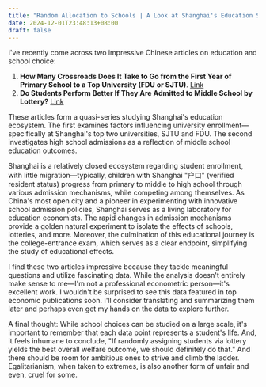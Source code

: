 ```yaml
---
title: "Random Allocation to Schools | A Look at Shanghai's Education System"
date: 2024-12-01T23:48:13+08:00
draft: false
---
```


I've recently come across two impressive Chinese articles on education and school choice:

1. **How Many Crossroads Does It Take to Go from the First Year of Primary School to a Top University (FDU or SJTU)**. [Link](https://mp.weixin.qq.com/s/bpXBeELdji1K7XXTEsJVjQ)
2. **Do Students Perform Better If They Are Admitted to Middle School by Lottery?** [Link](https://mp.weixin.qq.com/s/AglHzUDYLqJSbp5pYk_UIg)

These articles form a quasi-series studying Shanghai's education ecosystem. The first examines factors influencing university enrollment—specifically at Shanghai's top two universities, SJTU and FDU. The second investigates high school admissions as a reflection of middle school education outcomes.

Shanghai is a relatively closed ecosystem regarding student enrollment, with little migration—typically, children with Shanghai "户口" (verified resident status) progress from primary to middle to high school through various admission mechanisms, while competing among themselves. As China's most open city and a pioneer in experimenting with innovative school admission policies, Shanghai serves as a living laboratory for education economists. The rapid changes in admission mechanisms provide a golden natural experiment to isolate the effects of schools, lotteries, and more. Moreover, the culmination of this educational journey is the college-entrance exam, which serves as a clear endpoint, simplifying the study of educational effects.

I find these two articles impressive because they tackle meaningful questions and utilize fascinating data. While the analysis doesn't entirely make sense to me—I'm not a professional econometric person—it's excellent work. I wouldn't be surprised to see this data featured in top economic publications soon. I'll consider translating and summarizing them later and perhaps even get my hands on the data to explore further.

A final thought: While school choices can be studied on a large scale, it's important to remember that each data point represents a student's life. And, it feels inhumane to conclude, "If randomly assigning students via lottery yields the best overall welfare outcome, we should definitely do that." And there should be room for ambitious ones to strive and climb the ladder. Egalitarianism, when taken to extremes, is also another form of unfair and even, cruel for some.
